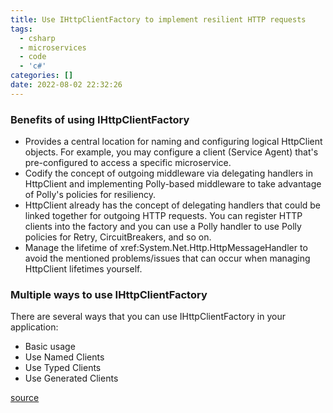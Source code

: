 ```yaml
---
title: Use IHttpClientFactory to implement resilient HTTP requests
tags:
  - csharp
  - microservices
  - code
  - 'c#'
categories: []
date: 2022-08-02 22:32:26
---
```


### Benefits of using IHttpClientFactory
- Provides a central location for naming and configuring logical HttpClient objects. For example, you may configure a client (Service Agent) that's pre-configured to access a specific microservice.
- Codify the concept of outgoing middleware via delegating handlers in HttpClient and implementing Polly-based middleware to take advantage of Polly's policies for resiliency.
- HttpClient already has the concept of delegating handlers that could be linked together for outgoing HTTP requests. You can register HTTP clients into the factory and you can use a Polly handler to use Polly policies for Retry, CircuitBreakers, and so on.
- Manage the lifetime of xref:System.Net.Http.HttpMessageHandler to avoid the mentioned problems/issues that can occur when managing HttpClient lifetimes yourself. 

### Multiple ways to use IHttpClientFactory
There are several ways that you can use IHttpClientFactory in your application:

- Basic usage
- Use Named Clients
- Use Typed Clients
- Use Generated Clients 

[source](https://github.com/dotnet/docs/blob/main/docs/architecture/microservices/implement-resilient-applications/use-httpclientfactory-to-implement-resilient-http-requests.md)